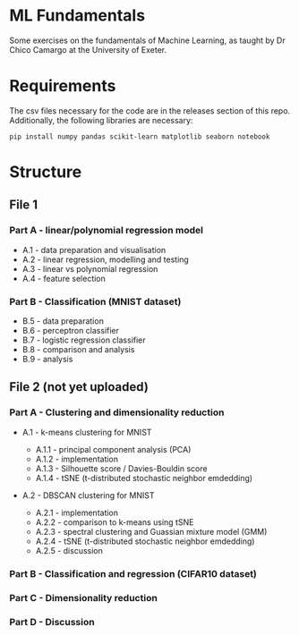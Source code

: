 # ML Fundamentals  
Some exercises on the fundamentals of Machine Learning, as taught by Dr Chico Camargo at the University of Exeter.  

# Requirements  
The csv files necessary for the code are in the releases section of this repo.  
Additionally, the following libraries are necessary:
```
pip install numpy pandas scikit-learn matplotlib seaborn notebook
```

# Structure

## File 1

### Part A - linear/polynomial regression model
- A.1 - data preparation and visualisation
- A.2 - linear regression, modelling and testing
- A.3 - linear vs polynomial regression
- A.4 - feature selection

### Part B - Classification (MNIST dataset)
- B.5 - data preparation
- B.6 - perceptron classifier
- B.7 - logistic regression classifier
- B.8 - comparison and analysis
- B.9 - analysis


## File 2 (not yet uploaded)

### Part A - Clustering and dimensionality reduction
- A.1 - k-means clustering for MNIST

  - A.1.1 - principal component analysis (PCA)
  - A.1.2 - implementation
  - A.1.3 - Silhouette score / Davies-Bouldin score
  - A.1.4 - tSNE (t-distributed stochastic neighbor emdedding)
    
- A.2 - DBSCAN clustering for MNIST

  - A.2.1 - implementation
  - A.2.2 - comparison to k-means using tSNE
  - A.2.3 - spectral clustering and Guassian mixture model (GMM)
  - A.2.4 - tSNE (t-distributed stochastic neighbor emdedding)
  - A.2.5 - discussion
    
### Part B - Classification and regression (CIFAR10 dataset)

### Part C - Dimensionality reduction
### Part D - Discussion
  
